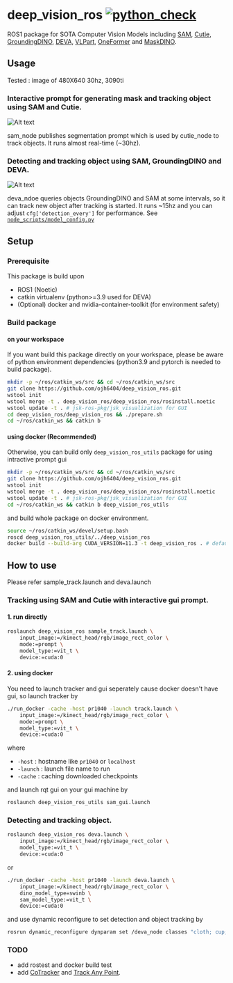 # deep_vision_ros  [![python_check](https://github.com/ojh6404/deep_vision_ros/actions/workflows/python_check.yml/badge.svg)](https://github.com/ojh6404/deep_vision_ros/actions/workflows/python_check.yml)

ROS1 package for SOTA Computer Vision Models including [SAM](https://github.com/facebookresearch/segment-anything.git), [Cutie](https://github.com/hkchengrex/Cutie.git), [GroundingDINO](https://github.com/IDEA-Research/GroundingDINO.git), [DEVA](https://github.com/hkchengrex/Tracking-Anything-with-DEVA.git), [VLPart](https://github.com/facebookresearch/VLPart.git), [OneFormer](https://github.com/SHI-Labs/OneFormer.git) and [MaskDINO](https://github.com/IDEA-Research/MaskDINO.git).

## Usage
Tested : image of 480X640 30hz, 3090ti
### Interactive prompt for generating mask and tracking object using SAM and Cutie.
![Alt text](asset/sam_and_cutie_example.gif)

sam_node publishes segmentation prompt which is used by cutie_node to track objects. It runs almost real-time (~30hz).
### Detecting and tracking object using SAM, GroundingDINO and DEVA.
![Alt text](asset/deva_example.gif)

deva_ndoe queries objects GroundingDINO and SAM at some intervals, so it can track new object after tracking is started. It runs ~15hz and you can adjust `cfg['detection_every']` for performance.
See [`node_scripts/model_config.py`](node_scripts/model_config.py)

## Setup

### Prerequisite
This package is build upon
- ROS1 (Noetic)
- catkin virtualenv (python>=3.9 used for DEVA)
- (Optional) docker and nvidia-container-toolkit (for environment safety)

### Build package

#### on your workspace
If you want build this package directly on your workspace, please be aware of python environment dependencies (python3.9 and pytorch is needed to build package).
```bash
mkdir -p ~/ros/catkin_ws/src && cd ~/ros/catkin_ws/src
git clone https://github.com/ojh6404/deep_vision_ros.git
wstool init
wstool merge -t . deep_vision_ros/deep_vision_ros/rosinstall.noetic
wstool update -t . # jsk-ros-pkg/jsk_visualization for GUI
cd deep_vision_ros/deep_vision_ros && ./prepare.sh
cd ~/ros/catkin_ws && catkin b
```

#### using docker (Recommended)
Otherwise, you can build only `deep_vision_ros_utils` package for using intractive prompt gui
```bash
mkdir -p ~/ros/catkin_ws/src && cd ~/ros/catkin_ws/src
git clone https://github.com/ojh6404/deep_vision_ros.git
wstool init
wstool merge -t . deep_vision_ros/deep_vision_ros/rosinstall.noetic
wstool update -t . # jsk-ros-pkg/jsk_visualization for GUI
cd ~/ros/catkin_ws && catkin b deep_vision_ros_utils
```
and build whole package on docker environment.
```bash
source ~/ros/catkin_ws/devel/setup.bash
roscd deep_vision_ros_utils/../deep_vision_ros
docker build --build-arg CUDA_VERSION=11.3 -t deep_vision_ros . # default is 11.3, you can also build with 12.1
```

## How to use
Please refer sample_track.launch and deva.launch
### Tracking using SAM and Cutie with interactive gui prompt.
#### 1. run directly
```bash
roslaunch deep_vision_ros sample_track.launch \
    input_image:=/kinect_head/rgb/image_rect_color \
    mode:=prompt \
    model_type:=vit_t \
    device:=cuda:0
```
#### 2. using docker
You need to launch tracker and gui seperately cause docker doesn't have gui, so launch tracker by
```bash
./run_docker -cache -host pr1040 -launch track.launch \
    input_image:=/kinect_head/rgb/image_rect_color \
    mode:=prompt \
    model_type:=vit_t \
    device:=cuda:0
```
where
- `-host` : hostname like `pr1040` or `localhost`
- `-launch` : launch file name to run
- `-cache` : caching downloaded checkpoints

and launch rqt gui on your gui machine by
```bash
roslaunch deep_vision_ros_utils sam_gui.launch
```

### Detecting and tracking object.
```bash
roslaunch deep_vision_ros deva.launch \
    input_image:=/kinect_head/rgb/image_rect_color \
    model_type:=vit_t \
    device:=cuda:0
```
or
```bash
./run_docker -cache -host pr1040 -launch deva.launch \
    input_image:=/kinect_head/rgb/image_rect_color \
    dino_model_type=swinb \    
    sam_model_type:=vit_t \
    device:=cuda:0
```
and use dynamic reconfigure to set detection and object tracking by
```bash
rosrun dynamic_reconfigure dynparam set /deva_node classes "cloth; cup; bottle;"
```

### TODO
- add rostest and docker build test
- add [CoTracker](https://github.com/facebookresearch/co-tracker.git) and [Track Any Point](https://github.com/google-deepmind/tapnet.git).
